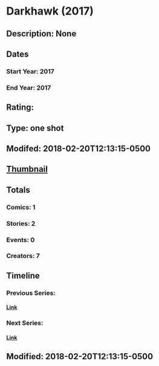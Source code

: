 # Darkhawk (2017)
## Description: None
## Dates
### Start Year: 2017
### End Year: 2017
## Rating: 
## Type: one shot
## Modifed: 2018-02-20T12:13:15-0500
## [Thumbnail](http://i.annihil.us/u/prod/marvel/i/mg/9/00/5a8c5721a7b0e.jpg)
## Totals
### Comics: 1
### Stories: 2
### Events: 0
### Creators: 7
## Timeline
### Previous Series: 
#### [Link]()
### Next Series: 
#### [Link]()
## Modified: 2018-02-20T12:13:15-0500
